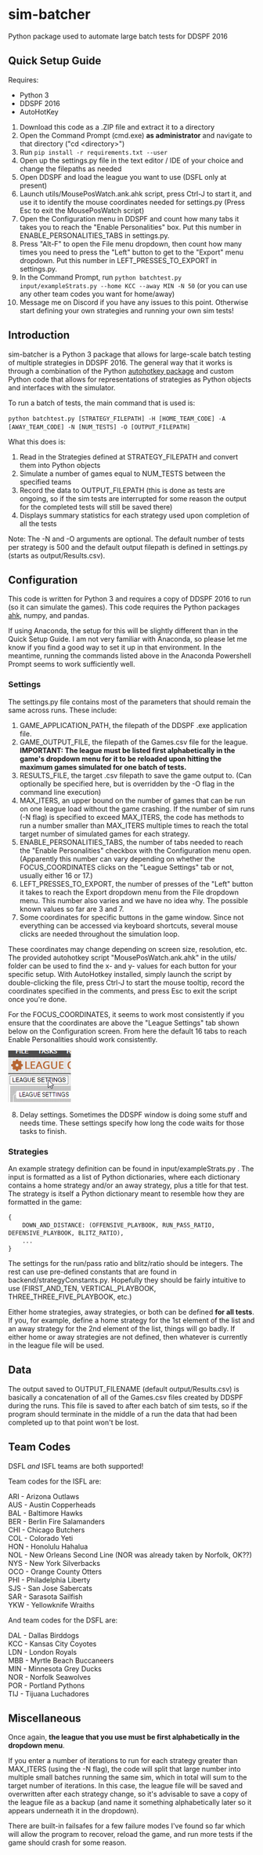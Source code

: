 # sim-batcher
Python package used to automate large batch tests for DDSPF 2016

## Quick Setup Guide
Requires:
* Python 3
* DDSPF 2016
* AutoHotKey

1. Download this code as a .ZIP file and extract it to a directory
2. Open the Command Prompt (cmd.exe) **as administrator** and navigate to that directory ("cd \<directory\>")
3. Run `pip install -r requirements.txt --user`
4. Open up the settings.py file in the text editor / IDE of your choice and change the filepaths as needed
5. Open DDSPF and load the league you want to use (DSFL only at present)
6. Launch utils/MousePosWatch.ank.ahk script, press Ctrl-J to start it, and use it to identify the mouse coordinates needed for settings.py (Press Esc to exit the MousePosWatch script)
7. Open the Configuration menu in DDSPF and count how many tabs it takes you to reach the "Enable Personalities" box. Put this number in ENABLE_PERSONALITIES_TABS in settings.py.
8. Press "Alt-F" to open the File menu dropdown, then count how many times you need to press the "Left" button to get to the "Export" menu dropdown. Put this number in LEFT_PRESSES_TO_EXPORT in settings.py.
9. In the Command Prompt, run `python batchtest.py input/exampleStrats.py --home KCC --away MIN -N 50` (or you can use any other team codes you want for home/away)
10. Message me on Discord if you have any issues to this point. Otherwise start defining your own strategies and running your own sim tests!

## Introduction

sim-batcher is a Python 3 package that allows for large-scale batch testing of multiple strategies in DDSPF 2016. The general way that it works is through a combination of the Python [autohotkey package](https://github.com/spyoungtech/ahk) and custom Python code that allows for representations of strategies as Python objects and interfaces with the simulator.

To run a batch of tests, the main command that is used is:

`python batchtest.py [STRATEGY_FILEPATH] -H [HOME_TEAM_CODE] -A [AWAY_TEAM_CODE] -N [NUM_TESTS] -O [OUTPUT_FILEPATH]`

What this does is:

1. Read in the Strategies defined at STRATEGY_FILEPATH and convert them into Python objects
2. Simulate a number of games equal to NUM_TESTS between the specified teams
3. Record the data to OUTPUT_FILEPATH (this is done as tests are ongoing, so if the sim tests are interrupted for some reason the output for the completed tests will still be saved there)
4. Displays summary statistics for each strategy used upon completion of all the tests

Note: The -N and -O arguments are optional. The default number of tests per strategy is 500 and the default output filepath is defined in settings.py (starts as output/Results.csv).

## Configuration

This code is written for Python 3 and requires a copy of DDSPF 2016 to run (so it can simulate the games). This code requires the Python packages [ahk](https://github.com/spyoungtech/ahk), numpy, and pandas.

If using Anaconda, the setup for this will be slightly different than in the Quick Setup Guide. I am not very familiar with Anaconda, so please let me know if you find a good way to set it up in that environment. In the meantime, running the commands listed above in the Anaconda Powershell Prompt seems to work sufficiently well.

### Settings

The settings.py file contains most of the parameters that should remain the same across runs. These include:

1. GAME_APPLICATION_PATH, the filepath of the DDSPF .exe application file.
2. GAME_OUTPUT_FILE, the filepath of the Games.csv file for the league. **IMPORTANT: The league must be listed first alphabetically in the game's dropdown menu for it to be reloaded upon hitting the maximum games simulated for one batch of tests.**
3. RESULTS_FILE, the target .csv filepath to save the game output to. (Can optionally be specified here, but is overridden by the -O flag in the command line execution)
4. MAX_ITERS, an upper bound on the number of games that can be run on one league load without the game crashing. If the number of sim runs (-N flag) is specified to exceed MAX_ITERS, the code has methods to run a number smaller than MAX_ITERS multiple times to reach the total target number of simulated games for each strategy.
5. ENABLE_PERSONALITIES_TABS, the number of tabs needed to reach the "Enable Personalities" checkbox with the Configuration menu open. (Apparently this number can vary depending on whether the FOCUS_COORDINATES clicks on the "League Settings" tab or not, usually either 16 or 17.)
6. LEFT_PRESSES_TO_EXPORT, the number of presses of the "Left" button it takes to reach the Export dropdown menu from the File dropdown menu. This number also varies and we have no idea why. The possible known values so far are 3 and 7.
7. Some coordinates for specific buttons in the game window. Since not everything can be accessed via keyboard shortcuts, several mouse clicks are needed throughout the simulation loop.

These coordinates may change depending on screen size, resolution, etc. The provided autohotkey script "MousePosWatch.ank.ahk" in the utils/ folder can be used to find the x- and y- values for each button for your specific setup. With AutoHotkey installed, simply launch the script by double-clicking the file, press Ctrl-J to start the mouse tooltip, record the coordinates specified in the comments, and press Esc to exit the script once you're done.

For the FOCUS_COORDINATES, it seems to work most consistently if you ensure that the coordinates are above the "League Settings" tab shown below on the Configuration screen. From here the default 16 tabs to reach Enable Personalities should work consistently.

![League Settings Tab](focusCoordinatesTarget.png)

8. Delay settings. Sometimes the DDSPF window is doing some stuff and needs time. These settings specify how long the code waits for those tasks to finish.

### Strategies

An example strategy definition can be found in input/exampleStrats.py . The input is formatted as a list of Python dictionaries, where each dictionary contains a home strategy and/or an away strategy, plus a title for that test. The strategy is itself a Python dictionary meant to resemble how they are formatted in the game:

```
{
	DOWN_AND_DISTANCE: (OFFENSIVE_PLAYBOOK, RUN_PASS_RATIO, DEFENSIVE_PLAYBOOK, BLITZ_RATIO),  
	...  
}
```

The settings for the run/pass ratio and blitz/ratio should be integers. The rest can use pre-defined constants that are found in backend/strategyConstants.py. Hopefully they should be fairly intuitive to use (FIRST_AND_TEN, VERTICAL_PLAYBOOK, THREE_THREE_FIVE_PLAYBOOK, etc.)

Either home strategies, away strategies, or both can be defined **for all tests**. If you, for example, define a home strategy for the 1st element of the list and an away strategy for the 2nd element of the list, things will go badly. If either home or away strategies are not defined, then whatever is currently in the league file will be used.

## Data

The output saved to OUTPUT_FILENAME (default output/Results.csv) is basically a concatenation of all of the Games.csv files created by DDSPF during the runs. This file is saved to after each batch of sim tests, so if the program should terminate in the middle of a run the data that had been completed up to that point won't be lost.

## Team Codes

DSFL *and* ISFL teams are both supported!

Team codes for the ISFL are:

ARI - Arizona Outlaws  
AUS - Austin Copperheads  
BAL - Baltimore Hawks  
BER - Berlin Fire Salamanders  
CHI - Chicago Butchers  
COL - Colorado Yeti  
HON - Honolulu Hahalua  
NOL - New Orleans Second Line (NOR was already taken by Norfolk, OK??)  
NYS - New York Silverbacks  
OCO - Orange County Otters  
PHI - Philadelphia Liberty  
SJS - San Jose Sabercats  
SAR - Sarasota Sailfish  
YKW - Yellowknife Wraiths

And team codes for the DSFL are:

DAL - Dallas Birddogs  
KCC - Kansas City Coyotes  
LDN - London Royals  
MBB - Myrtle Beach Buccaneers  
MIN - Minnesota Grey Ducks  
NOR - Norfolk Seawolves  
POR - Portland Pythons  
TIJ - Tijuana Luchadores

## Miscellaneous

Once again, **the league that you use must be first alphabetically in the dropdown menu**.

If you enter a number of iterations to run for each strategy greater than MAX_ITERS (using the -N flag), the code will split that large number into multiple small batches running the same sim, which in total will sum to the target number of iterations. In this case, the league file will be saved and overwritten after each strategy change, so it's advisable to save a copy of the league file as a backup (and name it something alphabetically later so it appears underneath it in the dropdown).

There are built-in failsafes for a few failure modes I've found so far which will allow the program to recover, reload the game, and run more tests if the game should crash for some reason.
